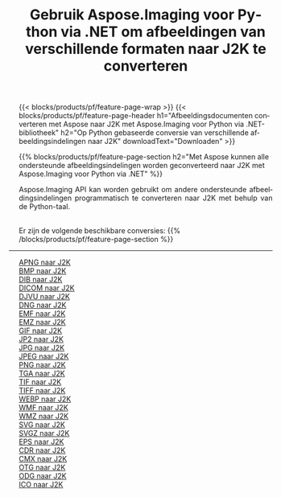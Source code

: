 ﻿---
title: Gebruik Aspose.Imaging voor Python via .NET om afbeeldingen van verschillende formaten naar J2K te converteren 
weight: 3920
url: /nl/python-net/conversion/to/j2k 
lang: nl
langdirlevel: 2
locales: zh-hans,ja,it,ru,de,es,fr,nl,id,lt,pl,pt,vi,tr,ko,zh-hant,ar,hi,th,sv,cs,uk,he
description: U kunt Aspose.Imaging voor Python gebruiken via de .NET-bibliotheek om van verschillende formaten naar J2K te converteren
---

{{< blocks/products/pf/feature-page-wrap >}}
{{< blocks/products/pf/feature-page-header h1="Afbeeldingsdocumenten converteren met Aspose naar J2K met Aspose.Imaging voor Python via .NET-bibliotheek" h2="Op Python gebaseerde conversie van verschillende afbeeldingsindelingen naar J2K" downloadText="Downloaden" >}}


{{% blocks/products/pf/feature-page-section  h2="Met Aspose kunnen alle ondersteunde afbeeldingsindelingen worden geconverteerd naar J2K met Aspose.Imaging voor Python via .NET" %}}
<p align=justify>Aspose.Imaging API kan worden gebruikt om andere ondersteunde afbeeldingsindelingen programmatisch te converteren naar J2K met behulp van de Python-taal.</p>
<br/>
Er zijn de volgende beschikbare conversies:
{{% /blocks/products/pf/feature-page-section %}}
<div class="container-fluid productfamilypage bg-gray">
    <div class="convertypes bg-gray agp-content section">
        <div class="container">
		<hr style="margin-left:-20px;"/>
		<div class="row other-converters">
		    <div class='col-md-2 other-converter remove-lp remove-rp'><a href="/imaging/nl/python-net/conversion/apng-to-j2k" >APNG naar J2K</a></div>
<div class='col-md-2 other-converter remove-lp remove-rp'><a href="/imaging/nl/python-net/conversion/bmp-to-j2k" >BMP naar J2K</a></div>
<div class='col-md-2 other-converter remove-lp remove-rp'><a href="/imaging/nl/python-net/conversion/dib-to-j2k" >DIB naar J2K</a></div>
<div class='col-md-2 other-converter remove-lp remove-rp'><a href="/imaging/nl/python-net/conversion/dicom-to-j2k" >DICOM naar J2K</a></div>
<div class='col-md-2 other-converter remove-lp remove-rp'><a href="/imaging/nl/python-net/conversion/djvu-to-j2k" >DJVU naar J2K</a></div>
<div class='col-md-2 other-converter remove-lp remove-rp'><a href="/imaging/nl/python-net/conversion/dng-to-j2k" >DNG naar J2K</a></div>
<div class='col-md-2 other-converter remove-lp remove-rp'><a href="/imaging/nl/python-net/conversion/emf-to-j2k" >EMF naar J2K</a></div>
<div class='col-md-2 other-converter remove-lp remove-rp'><a href="/imaging/nl/python-net/conversion/emz-to-j2k" >EMZ naar J2K</a></div>
<div class='col-md-2 other-converter remove-lp remove-rp'><a href="/imaging/nl/python-net/conversion/gif-to-j2k" >GIF naar J2K</a></div>
<div class='col-md-2 other-converter remove-lp remove-rp'><a href="/imaging/nl/python-net/conversion/jp2-to-j2k" >JP2 naar J2K</a></div>
<div class='col-md-2 other-converter remove-lp remove-rp'><a href="/imaging/nl/python-net/conversion/jpg-to-j2k" >JPG naar J2K</a></div>
<div class='col-md-2 other-converter remove-lp remove-rp'><a href="/imaging/nl/python-net/conversion/jpeg-to-j2k" >JPEG naar J2K</a></div>
<div class='col-md-2 other-converter remove-lp remove-rp'><a href="/imaging/nl/python-net/conversion/png-to-j2k" >PNG naar J2K</a></div>
<div class='col-md-2 other-converter remove-lp remove-rp'><a href="/imaging/nl/python-net/conversion/tga-to-j2k" >TGA naar J2K</a></div>
<div class='col-md-2 other-converter remove-lp remove-rp'><a href="/imaging/nl/python-net/conversion/tif-to-j2k" >TIF naar J2K</a></div>
<div class='col-md-2 other-converter remove-lp remove-rp'><a href="/imaging/nl/python-net/conversion/tiff-to-j2k" >TIFF naar J2K</a></div>
<div class='col-md-2 other-converter remove-lp remove-rp'><a href="/imaging/nl/python-net/conversion/webp-to-j2k" >WEBP naar J2K</a></div>
<div class='col-md-2 other-converter remove-lp remove-rp'><a href="/imaging/nl/python-net/conversion/wmf-to-j2k" >WMF naar J2K</a></div>
<div class='col-md-2 other-converter remove-lp remove-rp'><a href="/imaging/nl/python-net/conversion/wmz-to-j2k" >WMZ naar J2K</a></div>
<div class='col-md-2 other-converter remove-lp remove-rp'><a href="/imaging/nl/python-net/conversion/svg-to-j2k" >SVG naar J2K</a></div>
<div class='col-md-2 other-converter remove-lp remove-rp'><a href="/imaging/nl/python-net/conversion/svgz-to-j2k" >SVGZ naar J2K</a></div>
<div class='col-md-2 other-converter remove-lp remove-rp'><a href="/imaging/nl/python-net/conversion/eps-to-j2k" >EPS naar J2K</a></div>
<div class='col-md-2 other-converter remove-lp remove-rp'><a href="/imaging/nl/python-net/conversion/cdr-to-j2k" >CDR naar J2K</a></div>
<div class='col-md-2 other-converter remove-lp remove-rp'><a href="/imaging/nl/python-net/conversion/cmx-to-j2k" >CMX naar J2K</a></div>
<div class='col-md-2 other-converter remove-lp remove-rp'><a href="/imaging/nl/python-net/conversion/otg-to-j2k" >OTG naar J2K</a></div>
<div class='col-md-2 other-converter remove-lp remove-rp'><a href="/imaging/nl/python-net/conversion/odg-to-j2k" >ODG naar J2K</a></div>
<div class='col-md-2 other-converter remove-lp remove-rp'><a href="/imaging/nl/python-net/conversion/ico-to-j2k" >ICO naar J2K</a></div>
                </div>
        </div>
    </div>
</div>
<br/>

